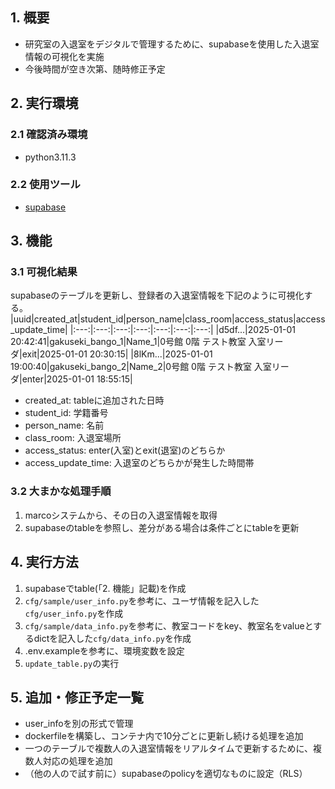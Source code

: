 ## 1. 概要
- 研究室の入退室をデジタルで管理するために、supabaseを使用した入退室情報の可視化を実施
- 今後時間が空き次第、随時修正予定

## 2. 実行環境
### 2.1 確認済み環境
- python3.11.3

### 2.2 使用ツール
- [supabase](https://supabase.com/)

## 3. 機能
### 3.1 可視化結果
supabaseのテーブルを更新し、登録者の入退室情報を下記のように可視化する。
|uuid|created_at|student_id|person_name|class_room|access_status|access_update_time|
|:---:|:---:|:---:|:---:|:---:|:---:|:---:|
|d5df...|2025-01-01 20:42:41|gakuseki_bango_1|Name_1|0号館  0階 テスト教室 入室リーダ|exit|2025-01-01 20:30:15|
|8lKm...|2025-01-01 19:00:40|gakuseki_bango_2|Name_2|0号館  0階 テスト教室 入室リーダ|enter|2025-01-01 18:55:15|
- created_at: tableに追加された日時
- student_id: 学籍番号
- person_name: 名前
- class_room: 入退室場所
- access_status: enter(入室)とexit(退室)のどちらか
- access_update_time: 入退室のどちらかが発生した時間帯

### 3.2 大まかな処理手順
1. marcoシステムから、その日の入退室情報を取得
2. supabaseのtableを参照し、差分がある場合は条件ごとにtableを更新

## 4. 実行方法
1. supabaseでtable(「2. 機能」記載)を作成
2. `cfg/sample/user_info.py`を参考に、ユーザ情報を記入した`cfg/user_info.py`を作成
3. `cfg/sample/data_info.py`を参考に、教室コードをkey、教室名をvalueとするdictを記入した`cfg/data_info.py`を作成
4. .env.exampleを参考に、環境変数を設定
5. `update_table.py`の実行


## 5. 追加・修正予定一覧
- user_infoを別の形式で管理
- dockerfileを構築し、コンテナ内で10分ごとに更新し続ける処理を追加
- 一つのテーブルで複数人の入退室情報をリアルタイムで更新するために、複数人対応の処理を追加
- （他の人ので試す前に）supabaseのpolicyを適切なものに設定（RLS）

